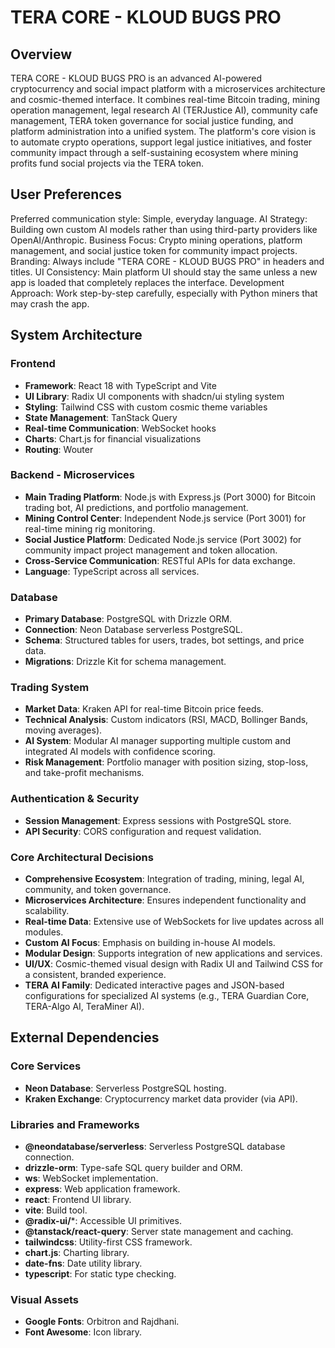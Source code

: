 # TERA CORE - KLOUD BUGS PRO

## Overview
TERA CORE - KLOUD BUGS PRO is an advanced AI-powered cryptocurrency and social impact platform with a microservices architecture and cosmic-themed interface. It combines real-time Bitcoin trading, mining operation management, legal research AI (TERJustice AI), community cafe management, TERA token governance for social justice funding, and platform administration into a unified system. The platform's core vision is to automate crypto operations, support legal justice initiatives, and foster community impact through a self-sustaining ecosystem where mining profits fund social projects via the TERA token.

## User Preferences
Preferred communication style: Simple, everyday language.
AI Strategy: Building own custom AI models rather than using third-party providers like OpenAI/Anthropic.
Business Focus: Crypto mining operations, platform management, and social justice token for community impact projects.
Branding: Always include "TERA CORE - KLOUD BUGS PRO" in headers and titles.
UI Consistency: Main platform UI should stay the same unless a new app is loaded that completely replaces the interface.
Development Approach: Work step-by-step carefully, especially with Python miners that may crash the app.

## System Architecture

### Frontend
- **Framework**: React 18 with TypeScript and Vite
- **UI Library**: Radix UI components with shadcn/ui styling system
- **Styling**: Tailwind CSS with custom cosmic theme variables
- **State Management**: TanStack Query
- **Real-time Communication**: WebSocket hooks
- **Charts**: Chart.js for financial visualizations
- **Routing**: Wouter

### Backend - Microservices
- **Main Trading Platform**: Node.js with Express.js (Port 3000) for Bitcoin trading bot, AI predictions, and portfolio management.
- **Mining Control Center**: Independent Node.js service (Port 3001) for real-time mining rig monitoring.
- **Social Justice Platform**: Dedicated Node.js service (Port 3002) for community impact project management and token allocation.
- **Cross-Service Communication**: RESTful APIs for data exchange.
- **Language**: TypeScript across all services.

### Database
- **Primary Database**: PostgreSQL with Drizzle ORM.
- **Connection**: Neon Database serverless PostgreSQL.
- **Schema**: Structured tables for users, trades, bot settings, and price data.
- **Migrations**: Drizzle Kit for schema management.

### Trading System
- **Market Data**: Kraken API for real-time Bitcoin price feeds.
- **Technical Analysis**: Custom indicators (RSI, MACD, Bollinger Bands, moving averages).
- **AI System**: Modular AI manager supporting multiple custom and integrated AI models with confidence scoring.
- **Risk Management**: Portfolio manager with position sizing, stop-loss, and take-profit mechanisms.

### Authentication & Security
- **Session Management**: Express sessions with PostgreSQL store.
- **API Security**: CORS configuration and request validation.

### Core Architectural Decisions
- **Comprehensive Ecosystem**: Integration of trading, mining, legal AI, community, and token governance.
- **Microservices Architecture**: Ensures independent functionality and scalability.
- **Real-time Data**: Extensive use of WebSockets for live updates across all modules.
- **Custom AI Focus**: Emphasis on building in-house AI models.
- **Modular Design**: Supports integration of new applications and services.
- **UI/UX**: Cosmic-themed visual design with Radix UI and Tailwind CSS for a consistent, branded experience.
- **TERA AI Family**: Dedicated interactive pages and JSON-based configurations for specialized AI systems (e.g., TERA Guardian Core, TERA-Algo AI, TeraMiner AI).

## External Dependencies

### Core Services
- **Neon Database**: Serverless PostgreSQL hosting.
- **Kraken Exchange**: Cryptocurrency market data provider (via API).

### Libraries and Frameworks
- **@neondatabase/serverless**: Serverless PostgreSQL database connection.
- **drizzle-orm**: Type-safe SQL query builder and ORM.
- **ws**: WebSocket implementation.
- **express**: Web application framework.
- **react**: Frontend UI library.
- **vite**: Build tool.
- **@radix-ui/***: Accessible UI primitives.
- **@tanstack/react-query**: Server state management and caching.
- **tailwindcss**: Utility-first CSS framework.
- **chart.js**: Charting library.
- **date-fns**: Date utility library.
- **typescript**: For static type checking.

### Visual Assets
- **Google Fonts**: Orbitron and Rajdhani.
- **Font Awesome**: Icon library.